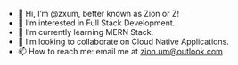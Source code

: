 - 👋 Hi, I’m @zxum, better known as Zion or Z! 
- 👀 I’m interested in Full Stack Development.
- 🌱 I’m currently learning MERN Stack.
- 💞️ I’m looking to collaborate on Cloud Native Applications.
- 📫 How to reach me: email me at zion.um@outlook.com

<!---
zxum/zxum is a ✨ special ✨ repository because its `README.md` (this file) appears on your GitHub profile.
You can click the Preview link to take a look at your changes.
--->
